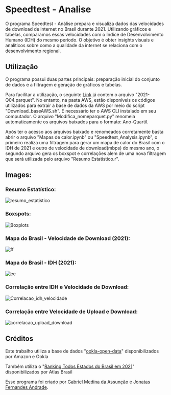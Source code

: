 # Speedtest - Analise

O programa Speedtest - Análise prepara e visualiza dados das velocidades de download de internet no Brasil durante 2021. Utilizando gráficos e tabelas, comparamos essas velocidades com o Índice de Desenvolvimento Humano (IDH) do mesmo período. O objetivo é obter insights visuais e analíticos sobre como a qualidade da internet se relaciona com o desenvolvimento regional.

## Utilização

O programa possui duas partes principais: preparação inicial do conjunto de dados e a filtragem e geração de gráficos e tabelas. 

Para facilitar a utilização, o seguinte <a href="https://drive.google.com/file/d/1taFnCSQX3_zY2mHjmmjFRSu4Jb9jkoo8/view?usp=sharing">Link</a> já contem o arquivo "2021-Q04.parquet". No entanto, na pasta AWS, estão disponíveis os códigos utilizados para extrair a base de dados da AWS por meio do script "Download_baseAWS.sh". É necessário ter o AWS CLI instalado em seu computador. O arquivo "Modifica_nomeparquet.py" renomeia automaticamente os arquivos baixados para o formato: Ano-Quartil.

Após ter o acesso aos arquivos baixado e renomeados corretamente basta abrir o arquivo "Mapas de calor.ipynb" ou "Speedtest_Analysis.ipynb", o primeiro realiza uma filtragem para gerar um mapa de calor do Brasil com o IDH de 2021 e outro de velocidade de download(mbps) do mesmo ano, o segundo arquivo gera os boxspot e correlações alem de uma nova filtragem que será utilizada pelo arquivo "Resumo Estatístico.r". 

## Images:

### Resumo Estatístico:
![resumo_estatistico](https://github.com/gabs4841/Speedtest-Analysis/assets/74026100/afe33e10-f4b9-4192-b00c-780ac0de623f)

### Boxspots:
![Boxplots](https://github.com/gabs4841/Speedtest-Analysis/assets/74026100/f5f2562f-1cee-4ec9-9b70-7eddded97f79)

### Mapa do Brasil - Velocidade de Download (2021):
![ff](https://github.com/gabs4841/Speedtest-Analysis/assets/74026100/0339992b-d047-41ee-877f-2b4e27eaac16)

### Mapa do Brasil - IDH (2021):
![ee](https://github.com/gabs4841/Speedtest-Analysis/assets/74026100/a644e03e-9640-46df-b7dc-62e9b3aa20ed)

### Correlação entre IDH e Velocidade de Download:
![Correlacao_idh_velocidade](https://github.com/gabs4841/Speedtest-Analysis/assets/74026100/7f4814d6-13a6-49de-b1ef-72b4986d3948)

### Correlação entre Velocidade de Upload e Download:
![correlacao_upload_download](https://github.com/gabs4841/Speedtest-Analysis/assets/74026100/c81b64e6-9ca5-4983-933a-f9dc75f2dc9a)

## Créditos
Este trabalho utiliza a base de dados "<a href="https://github.com/teamookla/ookla-open-data">ookla-open-data</a>" disponibilizados por Amazon e Ookla 

Também utiliza o "<a href="http://www.atlasbrasil.org.br/ranking">Ranking Todos Estados do Brasil em 2021</a>" disponibilizados por Atlas Brasil

Esse programa foi criado por [Gabriel Medina da Assunção](https://github.com/gabs4841) e [Jonatas Fernandes Andrade](https://github.com/JFA000).
